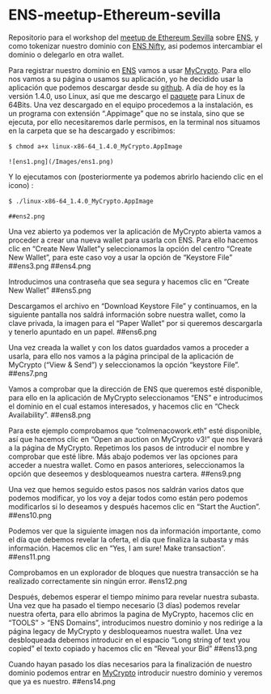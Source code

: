 # ENS-meetup-Ethereum-sevilla
Repositorio para el workshop del [meetup de Ethereum Sevilla](https://secure.meetup.com/es/register/?ctx=ref) sobre [ENS](https://ens.domains/), y como tokenizar nuestro dominio con [ENS Nifty](https://ensnifty.com/), asi podemos intercambiar el dominio o delegarlo en otra wallet.


Para registrar nuestro dominio en [ENS](https://ens.domains/) vamos a usar [MyCrypto](https://mycrypto.com/). Para ello nos vamos a su página o usamos su aplicación, yo he decidido usar la aplicación que podemos descargar desde su [github](https://github.com/MyCryptoHQ/MyCrypto/releases). A día de hoy es la versión 1.4.0, uso Linux, así que me descargo el [paquete](https://github.com/MyCryptoHQ/MyCrypto/releases/download/1.4.0/linux-x86-64_1.4.0_MyCrypto.AppImage) para Linux de 64Bits.
 Una vez descargado en el equipo procedemos a la instalación, es un programa con extensión “.Appimage” que no se instala, sino que se ejecuta, por ello necesitaremos darle permisos, en la terminal nos situamos en la carpeta que se ha descargado y escribimos:
 ```
 $ chmod a+x linux-x86-64_1.4.0_MyCrypto.AppImage
 ```
    ![ens1.png](/Images/ens1.png)

Y lo ejecutamos con (posteriormente ya podemos abrirlo haciendo clic en el icono) :
```
$ ./linux-x86-64_1.4.0_MyCrypto.AppImage
```
    ##ens2.png

Una vez abierto ya podemos ver la aplicación de MyCrypto abierta vamos a proceder a crear una nueva wallet para usarla con ENS. Para ello hacemos clic en “Create New Wallet”y seleccionamos la opción del centro “Create New Wallet”, para este caso voy a usar la opción de “Keystore File” 
    ##ens3.png
    ##ens4.png

Introducimos una contraseña que sea segura y hacemos clic en “Create New Wallet”
    ##ens5.png

Descargamos el archivo en “Download Keystore File” y continuamos, en la siguiente pantalla nos saldrá información sobre nuestra wallet, como la clave privada, la imagen para el “Paper Wallet” por si queremos descargarla y tenerlo apuntado en un papel.
    ##ens6.png

Una vez creada la wallet y con los datos guardados vamos a proceder a usarla, para ello nos vamos a la página principal de la aplicación de MyCrypto (“View & Send”) y seleccionamos la opción “keystore File”.
    ##ens7.png

Vamos a comprobar que la dirección de ENS que queremos esté disponible, para ello en la aplicación de MyCrypto seleccionamos “ENS” e introducimos el dominio en el cual estamos interesados, y hacemos clic en “Check Availability”.
    ##ens8.png

Para este ejemplo comprobamos que “colmenacowork.eth” esté disponible, así que hacemos clic en “Open an auction on MyCrypto v3!” que nos llevará a la página de MyCrypto. Repetimos los pasos de introducir el nombre y comprobar que esté libre. Más abajo podemos ver las opciones para acceder a nuestra wallet. Como en pasos anteriores, seleccionamos la opción que deseemos y desbloqueamos nuestra cartera.
    ##ens9.png

Una vez que hemos seguido estos pasos nos saldrán varios datos que podemos modificar, yo los voy a dejar todos como están pero podemos modificarlos si lo deseamos y después hacemos clic en “Start the Auction”.
    ##ens10.png

Podemos ver que la siguiente imagen nos da información importante, como el día  que debemos revelar la oferta, el día que finaliza la subasta y más información. Hacemos clic en “Yes, I am sure! Make transaction”.
    ##ens11.png

Comprobamos en un explorador de bloques que nuestra transacción se ha realizado correctamente sin ningún error.
    #ens12.png


Después, debemos esperar el tiempo mínimo para revelar nuestra subasta. Una vez que ha pasado el tiempo necesario (3 días) podemos revelar nuestra oferta, para ello abrimos la pagina de MyCrypto, hacemos clic en “TOOLS” > “ENS Domains”, introducimos nuestro dominio y nos redirige a la página legacy de MyCrypto y desbloqueamos nuestra wallet. 
Una vez desbloqueada debemos introducir en el espacio “Long string of text you copied” el texto copiado y hacemos clic en “Reveal your Bid” 
    ##ens13.png

Cuando hayan pasado los días necesarios para la finalización de nuestro dominio podemos entrar en [MyCrypto](https://mycrypto.com/ens) introducir nuestro dominio y veremos que ya es nuestro.
    ##ens14.png
